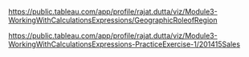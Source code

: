 https://public.tableau.com/app/profile/rajat.dutta/viz/Module3-WorkingWithCalculationsExpressions/GeographicRoleofRegion

https://public.tableau.com/app/profile/rajat.dutta/viz/Module3-WorkingWithCalculationsExpressions-PracticeExercise-1/201415Sales

